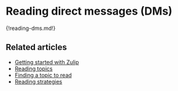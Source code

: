 # Reading direct messages (DMs)

{!reading-dms.md!}

## Related articles

* [Getting started with Zulip](/help/getting-started-with-zulip)
* [Reading topics](/help/reading-topics)
* [Finding a topic to read](/help/finding-a-topic-to-read)
* [Reading strategies](/help/reading-strategies)

